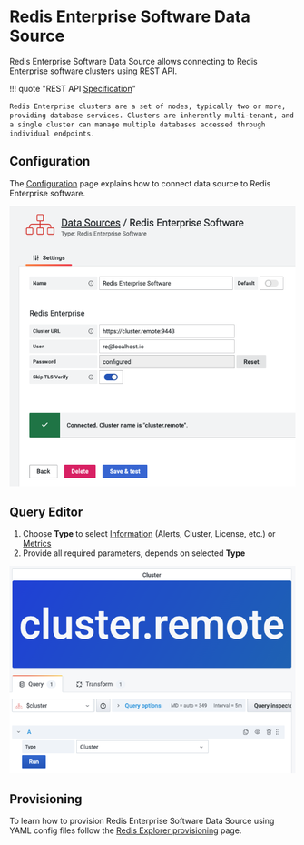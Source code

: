 # Redis Enterprise Software Data Source

Redis Enterprise Software Data Source allows connecting to Redis Enterprise software clusters using REST API.

!!! quote "REST API [Specification](https://storage.googleapis.com/rlecrestapi/rest-html/http_rest_api.html)"

    Redis Enterprise clusters are a set of nodes, typically two or more, providing database services. Clusters are inherently multi-tenant, and a single cluster can manage multiple databases accessed through individual endpoints.

## Configuration

The [Configuration](configuration.md) page explains how to connect data source to Redis Enterprise software.

![Data Source](../../images/redis-explorer/re-software/config-editor.png)

## Query Editor

1. Choose **Type** to select [Information](info.md) (Alerts, Cluster, License, etc.) or [Metrics](metrics.md)
2. Provide all required parameters, depends on selected **Type**

![Query Editor](../../images/redis-explorer/re-software/query-editor.png)

## Provisioning

To learn how to provision Redis Enterprise Software Data Source using YAML config files follow the [Redis Explorer provisioning](../provisioning.md) page.
